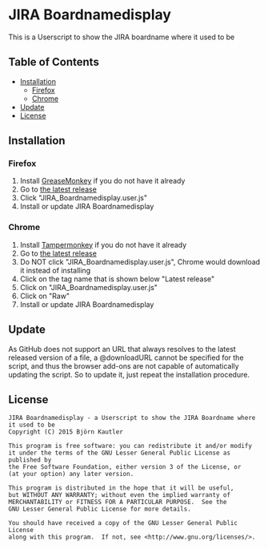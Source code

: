 JIRA Boardnamedisplay
=====================

This is a Userscript to show the JIRA boardname where it used to be



Table of Contents
-----------------
* [Installation](#installation)
  * [Firefox](#firefox)
  * [Chrome](#chrome)
* [Update](#update)
* [License](#license)



Installation
------------

### Firefox

1. Install [GreaseMonkey] if you do not have it already
1. Go to [the latest release]
1. Click "JIRA_Boardnamedisplay.user.js"
1. Install or update JIRA Boardnamedisplay

### Chrome

1. Install [Tampermonkey] if you do not have it already
1. Go to [the latest release]
1. Do NOT click "JIRA_Boardnamedisplay.user.js",
   Chrome would download it instead of installing
1. Click on the tag name that is shown below "Latest release"
1. Click on "JIRA_Boardnamedisplay.user.js"
1. Click on "Raw"
1. Install or update JIRA Boardnamedisplay



Update
------

As GitHub does not support an URL that always resolves to the latest released version
of a file, a @downloadURL cannot be specified for the script, and thus the browser
add-ons are not capable of automatically updating the script. So to update it,
just repeat the installation procedure.



License
-------

```
JIRA Boardnamedisplay - a Userscript to show the JIRA Boardname where it used to be
Copyright (C) 2015 Björn Kautler

This program is free software: you can redistribute it and/or modify
it under the terms of the GNU Lesser General Public License as published by
the Free Software Foundation, either version 3 of the License, or
(at your option) any later version.

This program is distributed in the hope that it will be useful,
but WITHOUT ANY WARRANTY; without even the implied warranty of
MERCHANTABILITY or FITNESS FOR A PARTICULAR PURPOSE.  See the
GNU Lesser General Public License for more details.

You should have received a copy of the GNU Lesser General Public License
along with this program.  If not, see <http://www.gnu.org/licenses/>.
```



[GreaseMonkey]: https://addons.mozilla.org/en-US/firefox/addon/greasemonkey/
[Tampermonkey]: https://chrome.google.com/webstore/detail/tampermonkey/dhdgffkkebhmkfjojejmpbldmpobfkfo
[the latest release]: https://github.com/Vampire/jira-boardnamedisplay/releases/latest/
